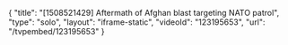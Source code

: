 {
    "title": "[1508521429] Aftermath of Afghan blast targeting NATO patrol",
    "type": "solo",
    "layout": "iframe-static",
    "videoId": "123195653",
    "url": "\/tvpembed\/123195653"
}
